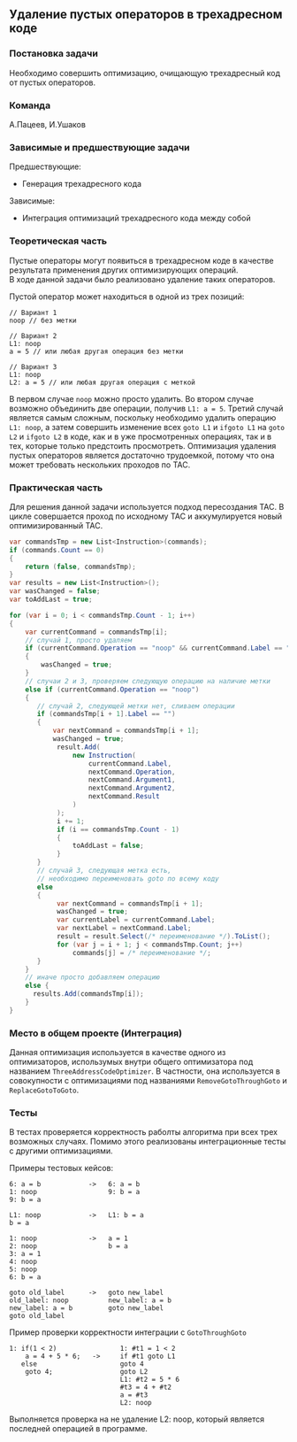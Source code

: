 
## Удаление пустых операторов в трехадресном коде  
  
### Постановка задачи  

Необходимо совершить оптимизацию, очищающую трехадресный код от пустых операторов.   
  
### Команда  

А.Пацеев, И.Ушаков  
  
### Зависимые и предшествующие задачи  

Предшествующие:

- Генерация трехадресного кода

Зависимые:

- Интеграция оптимизаций трехадресного кода между собой
  
### Теоретическая часть  

Пустые операторы могут появиться в трехадресном коде в качестве результата применения других оптимизирующих операций.  
В ходе данной задачи было реализовано удаление таких операторов.  
  
Пустой оператор может находиться в одной из трех позиций:  

```
// Вариант 1
noop // без метки
```  

```  
// Вариант 2
L1: noop  
a = 5 // или любая другая операция без метки  
```  
  
```
// Вариант 3  
L1: noop
L2: a = 5 // или любая другая операция с меткой
```
  
В первом случае `noop` можно просто удалить. Во втором случае возможно объединить две операции, получив `L1: a = 5`. Третий случай является самым сложным, поскольку необходимо удалить операцию `L1: noop`, а затем совершить изменение всех `goto L1` и `ifgoto L1`  на `goto L2` и `ifgoto L2` в коде, как и в уже просмотренных операциях, так и в тех, которые только предстоить просмотреть. Оптимизация удаления пустых операторов является достаточно трудоемкой, потому что она может требовать нескольких проходов по TAC.
  
### Практическая часть  
Для решения данной задачи используется подход пересоздания TAC. В цикле совершается проход по исходному TAC и аккумулируется новый оптимизированный TAC. 
```csharp
var commandsTmp = new List<Instruction>(commands);
if (commands.Count == 0)
{
    return (false, commandsTmp);
}
var results = new List<Instruction>();
var wasChanged = false;
var toAddLast = true;

for (var i = 0; i < commandsTmp.Count - 1; i++)  
{  
    var currentCommand = commandsTmp[i];
    // случай 1, просто удаляем
    if (currentCommand.Operation == "noop" && currentCommand.Label == "")
    {
        wasChanged = true;
    }
    // случаи 2 и 3, проверяем следующую операцию на наличие метки
    else if (currentCommand.Operation == "noop")
    {
       // случай 2, следующей метки нет, сливаем операции
       if (commandsTmp[i + 1].Label == "")
       {
           var nextCommand = commandsTmp[i + 1];
           wasChanged = true;
            result.Add(
                new Instruction(
                    currentCommand.Label,
                    nextCommand.Operation,
                    nextCommand.Argument1,
                    nextCommand.Argument2,
                    nextCommand.Result
                )
            );
            i += 1;
            if (i == commandsTmp.Count - 1)
            {
                toAddLast = false;
            }
       }
       // случай 3, следующая метка есть, 
       // необходимо переименовать goto по всему коду
       else
       {
            var nextCommand = commandsTmp[i + 1];
            wasChanged = true;
            var currentLabel = currentCommand.Label;
            var nextLabel = nextCommand.Label;
            result = result.Select(/* переименование */).ToList();
            for (var j = i + 1; j < commandsTmp.Count; j++)
                commands[j] = /* переименование */;
       }
    }
    // иначе просто добавляем операцию
    else {
      results.Add(commandsTmp[i]);
    }
}
```
  
### Место в общем проекте (Интеграция)  

Данная оптимизация используется в качестве одного из оптимизаторов, использумых внутри общего оптимизатора под названием `ThreeAddressCodeOptimizer`. В частности, она используется в совокупности с оптимизациями под названиями `RemoveGotoThroughGoto` и `ReplaceGotoToGoto`.
  
### Тесты  
  
В тестах проверяется корректность раболты алгоритма при всех трех возможных случаях. Помимо этого реализованы интеграционные тесты с другими оптимизациями.

Примеры тестовых кейсов:
```
6: a = b   		 	->	 6: a = b
1: noop					 9: b = a
9: b = a

L1: noop    		->   L1: b = a
b = a

1: noop				->	 a = 1
2: noop			 		 b = a
3: a = 1
4: noop
5: noop
6: b = a

goto old_label		->	 goto new_label
old_label: noop			 new_label: a = b
new_label: a = b		 goto new_label
goto old_label
```

Пример проверки корректности интеграции с `GotoThroughGoto`
```
1: if(1 < 2)			 	1: #t1 = 1 < 2
    a = 4 + 5 * 6;   ->  	if #t1 goto L1
   else					 	goto 4
    goto 4;			    	goto L2
                            L1: #t2 = 5 * 6
                            #t3 = 4 + #t2
                            a = #t3
                            L2: noop
```

Выполняется проверка на не удаление L2: noop, который является последней операцией в программе.
